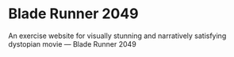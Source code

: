 # Blade Runner 2049
An exercise website for visually stunning and narratively satisfying dystopian movie — Blade Runner 2049
